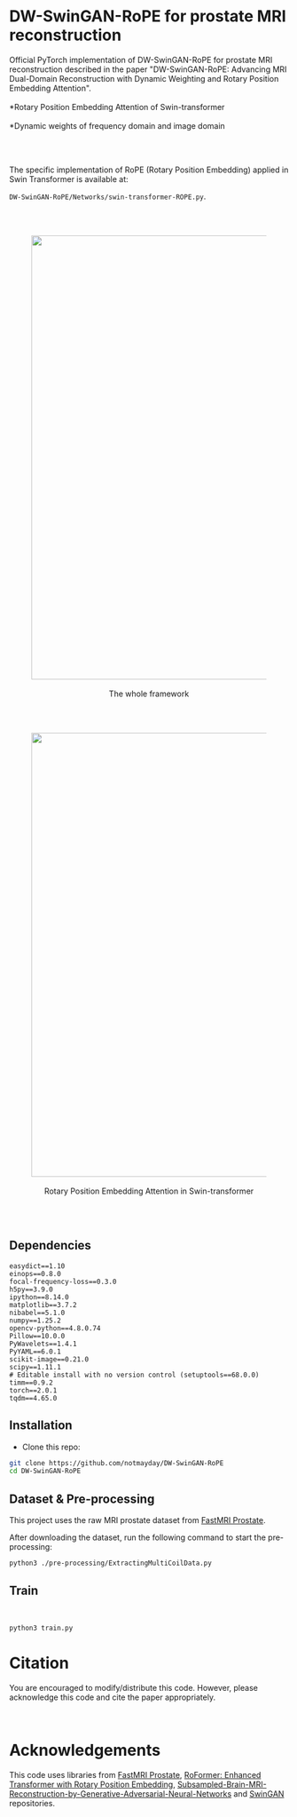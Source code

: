 # DW-SwinGAN-RoPE for prostate MRI reconstruction

Official PyTorch implementation of DW-SwinGAN-RoPE for prostate MRI reconstruction described in the paper "DW-SwinGAN-RoPE: Advancing MRI Dual-Domain Reconstruction with Dynamic Weighting and Rotary Position Embedding Attention".
<br />
<br />
*Rotary Position Embedding Attention of Swin-transformer
<br />
<br />
*Dynamic weights of frequency domain and image domain

<br />
<br />

The specific implementation of RoPE (Rotary Position Embedding) applied in Swin Transformer is available at:

`DW-SwinGAN-RoPE/Networks/swin-transformer-ROPE.py`.

<br />
<br />

<div align="center">
  <figure> 
    <img src="./asserts/framework.png" width="800px">
    <figcaption><br />The whole framework</figcaption> 
  </figure> 
</div>

<br />
<br />

<div align="center">
  <figure> 
    <img src="./asserts/RoPE Attention.png" width="800px">
    <figcaption><br />Rotary Position Embedding Attention in Swin-transformer</figcaption> 
    <figure> 
</div>

<br />
<br />

## Dependencies

```
easydict==1.10
einops==0.8.0
focal-frequency-loss==0.3.0
h5py==3.9.0
ipython==8.14.0
matplotlib==3.7.2
nibabel==5.1.0
numpy==1.25.2
opencv-python==4.8.0.74
Pillow==10.0.0
PyWavelets==1.4.1
PyYAML==6.0.1
scikit-image==0.21.0
scipy==1.11.1
# Editable install with no version control (setuptools==68.0.0)
timm==0.9.2
torch==2.0.1
tqdm==4.65.0
```

## Installation
- Clone this repo:
```bash
git clone https://github.com/notmayday/DW-SwinGAN-RoPE
cd DW-SwinGAN-RoPE
```
## Dataset & Pre-processing
This project uses the raw MRI prostate dataset from [FastMRI Prostate](https://github.com/cai2r/fastMRI_prostate).

After downloading the dataset, run the following command to start the pre-processing: <br />

```
python3 ./pre-processing/ExtractingMultiCoilData.py 

```

## Train

<br />

```
python3 train.py 

```

# Citation
You are encouraged to modify/distribute this code. However, please acknowledge this code and cite the paper appropriately.


<br />

# Acknowledgements

This code uses libraries from [FastMRI Prostate](https://github.com/cai2r/fastMRI_prostate), [RoFormer: Enhanced Transformer with Rotary Position Embedding](https://huggingface.co/docs/transformers/model_doc/roformer), [Subsampled-Brain-MRI-Reconstruction-by-Generative-Adversarial-Neural-Networks](https://github.com/ItamarDavid/Subsampled-Brain-MRI-Reconstruction-by-Generative-Adversarial-Neural-Networks) and [SwinGAN](https://github.com/learnerzx/SwinGAN) repositories.

